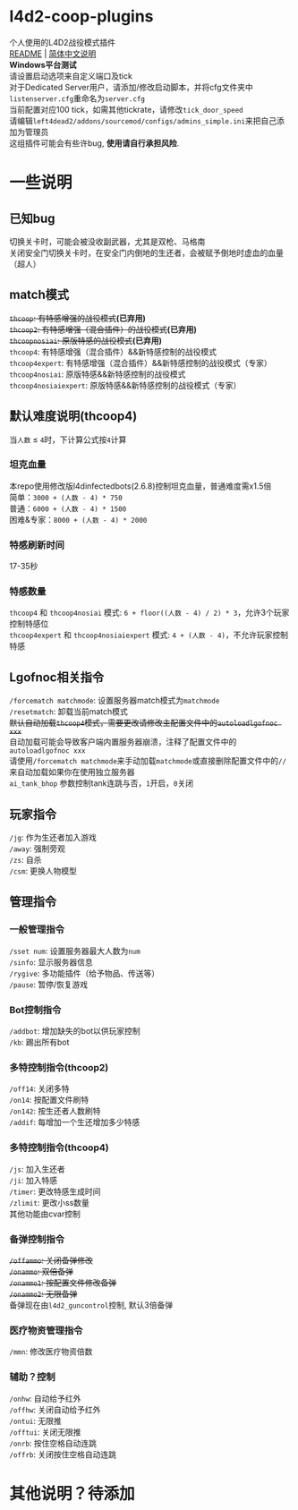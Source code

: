 # l4d2-coop-plugins
个人使用的L4D2战役模式插件  
[README](README.md) | [简体中文说明](README_zh_CN.md)  
**Windows平台测试**  
请设置启动选项来自定义端口及tick  
对于Dedicated Server用户，请添加/修改启动脚本，并将cfg文件夹中`listenserver.cfg`重命名为`server.cfg`  
当前配置对应100 tick，如需其他tickrate，请修改`tick_door_speed`  
请编辑`left4dead2/addons/sourcemod/configs/admins_simple.ini`来把自己添加为管理员  
这组插件可能会有些许bug, **使用请自行承担风险**.  
# 一些说明
## 已知bug
切换关卡时，可能会被没收副武器，尤其是双枪、马格南  
关闭安全门切换关卡时，在安全门内倒地的生还者，会被赋予倒地时虚血的血量（超人）  
## match模式  
~~`thcoop`: 有特感增强的战役模式~~**(已弃用)**  
~~`thcoop2`: 有特感增强（混合插件）的战役模式~~**(已弃用)**  
~~`thcoopnosiai`: 原版特感的战役模式~~**(已弃用)**  
`thcoop4`: 有特感增强（混合插件）&&新特感控制的战役模式  
`thcoop4expert`: 有特感增强（混合插件）&&新特感控制的战役模式（专家）  
`thcoop4nosiai`: 原版特感&&新特感控制的战役模式  
`thcoop4nosiaiexpert`: 原版特感&&新特感控制的战役模式（专家）  
## 默认难度说明(thcoop4)
当`人数` ≤ `4`时，下计算公式按`4`计算
### 坦克血量
本repo使用修改版l4dinfectedbots(2.6.8)控制坦克血量，普通难度需x1.5倍  
简单：`3000 + (人数 - 4) * 750`  
普通：`6000 + (人数 - 4) * 1500`  
困难&专家：`8000 + (人数 - 4) * 2000`  
### 特感刷新时间
17-35秒  
### 特感数量
`thcoop4` 和 `thcoop4nosiai` 模式: `6 + floor((人数 - 4) / 2) * 3`，允许3个玩家控制特感位  
`thcoop4expert` 和 `thcoop4nosiaiexpert` 模式: `4 + (人数 - 4)`，不允许玩家控制特感  
## Lgofnoc相关指令
`/forcematch matchmode`: 设置服务器match模式为`matchmode`  
`/resetmatch`: 卸载当前match模式  
~~默认自动加载`thcoop4`模式，需要更改请修改主配置文件中的`autoloadlgofnoc xxx`~~  
自动加载可能会导致客户端内置服务器崩溃，注释了配置文件中的`autoloadlgofnoc xxx`  
请使用`/forcematch matchmode`来手动加载`matchmode`或直接删除配置文件中的`//`来自动加载如果你在使用独立服务器  
`ai_tank_bhop` 参数控制tank连跳与否，`1`开启，`0`关闭  
## 玩家指令
`/jg`: 作为生还者加入游戏  
`/away`: 强制旁观  
`/zs`: 自杀  
`/csm`: 更换人物模型  
## 管理指令
### 一般管理指令
`/sset num`: 设置服务器最大人数为`num`  
`/sinfo`: 显示服务器信息  
`/rygive`: 多功能插件（给予物品、传送等）  
`/pause`: 暂停/恢复游戏  
### Bot控制指令
`/addbot`: 增加缺失的bot以供玩家控制  
`/kb`: 踢出所有bot  
### 多特控制指令(thcoop2)
`/off14`: 关闭多特  
`/on14`: 按配置文件刷特  
`/on142`: 按生还者人数刷特  
`/addif`: 每增加一个生还增加多少特感  
### 多特控制指令(thcoop4)
`/js`: 加入生还者  
`/ji`: 加入特感  
`/timer`: 更改特感生成时间  
`/zlimit`: 更改小ss数量  
其他功能由cvar控制  
### 备弹控制指令
~~`/offammo`: 关闭备弹修改~~  
~~`/onammo`: 双倍备弹~~  
~~`/onammo1`: 按配置文件修改备弹~~  
~~`/onammo2`: 无限备弹~~  
备弹现在由`l4d2_guncontrol`控制, 默认3倍备弹  
### 医疗物资管理指令
`/mmn`: 修改医疗物资倍数  
### 辅助？控制
`/onhw`: 自动给予红外  
`/offhw`: 关闭自动给予红外  
`/ontui`: 无限推  
`/offtui`: 关闭无限推  
`/onrb`: 按住空格自动连跳  
`/offrb`: 关闭按住空格自动连跳  
# 其他说明？待添加